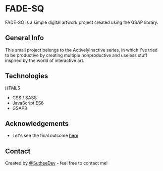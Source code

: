 # FADE-SQ

FADE-SQ is a simple digital artwork project created using the GSAP library.

## General Info

This small project belongs to the ActivelyInactive series, in which I've tried to be productive by creating multiple nonproductive and useless stuff inspired by the world of interactive art.

## Technologies

HTML5

- CSS / SASS
- JavaScript ES6
- GSAP3

## Acknowledgements

- Let's see the final outcome [here](https://fade-sq.netlify.app/).

## Contact

Created by [@SutheeDev](https://github.com/SutheeDev) - feel free to contact me!
